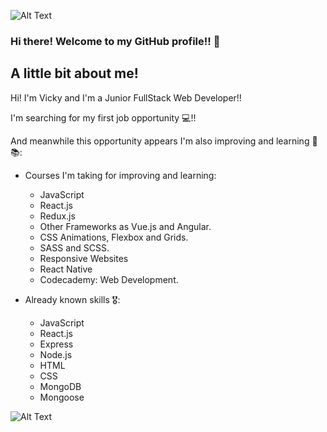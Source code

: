 ![Alt Text](https://i.pinimg.com/originals/ec/8f/38/ec8f38ccb4407b77000ca1301c8a4424.png)

### Hi there! Welcome to my GitHub profile!! 👋

## A little bit about me! 

Hi! I'm Vicky and I'm a Junior FullStack Web Developer!!

I'm searching for my first job opportunity 💻!!

And meanwhile this opportunity appears I'm also improving and learning 📖📚:

  * Courses I'm taking for improving and learning: 
    * JavaScript 
    * React.js 
    * Redux.js 
    * Other Frameworks as Vue.js and Angular. 
    * CSS Animations, Flexbox and Grids. 
    * SASS and SCSS. 
    * Responsive Websites 
    * React Native 
    * Codecademy: Web Development. 

  * Already known skills 🎖: 
    * JavaScript
    * React.js
    * Express
    * Node.js
    * HTML
    * CSS
    * MongoDB
    * Mongoose

![Alt Text](https://i.pinimg.com/originals/a0/d5/81/a0d581666d26dd9c66bf8ed395cba948.gif)

<!--
**victoriabarbero88/victoriabarbero88** is a ✨ _special_ ✨ repository because its `README.md` (this file) appears on your GitHub profile.

Here are some ideas to get you started:

- 🔭 I’m currently working on ...
- 🌱 I’m currently learning ...
- 👯 I’m looking to collaborate on ...
- 🤔 I’m looking for help with ...
- 💬 Ask me about ...
- 📫 How to reach me: ...
- 😄 Pronouns: ...
- ⚡ Fun fact: ...
-->
